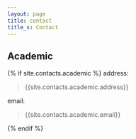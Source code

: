 ```yaml
---
layout: page
title: contact
title_s: Contact
---
```


## Academic

{% if site.contacts.academic %}
address:

>{{site.contacts.academic.address}}

email:
>{{site.contacts.academic.email}}

{% endif %}

